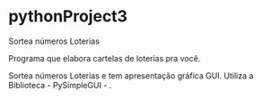 # pythonProject3
Sortea números Loterias

Programa que elabora cartelas de loterias pra você.

Sortea números Loterias e tem apresentação gráfica GUI. Utiliza a Biblioteca - PySimpleGUI - .
